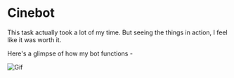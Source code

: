 # Cinebot
This task actually took a lot of my time. But seeing the things in action, I feel like it was worth it.

Here's a glimpse of how my bot functions -


![Gif](Record_2022-12-11-18-11-30.gif)
